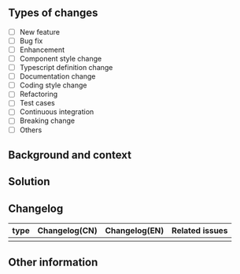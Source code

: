 <!-- 非常感谢您的对本项目的 PR 和贡献。-->

## Types of changes
<!-- 请为本次PR选择一种类型，如果有多个类型，您可以在 Changelog 中添加"type"列。-->
<!-- 在 "[ ]" 中输入“x”以勾选选框) -->

- [ ] New feature
- [ ] Bug fix
- [ ] Enhancement
- [ ] Component style change
- [ ] Typescript definition change
- [ ] Documentation change
- [ ] Coding style change
- [ ] Refactoring
- [ ] Test cases
- [ ] Continuous integration
- [ ] Breaking change
- [ ] Others

## Background and context

<!-- 解释这个PR解决了什么问题 -->
<!-- 如果有相关的issuse请关联上 -->

## Solution

<!-- 详细描述如何解决问题 -->


## Changelog

|   type    | Changelog(CN) | Changelog(EN) | Related issues |
| --------- | ------------- | ------------- | -------------- |
|           |               |               |                |


## Other information

<!-- 此处用来填写补充更多的信息，例如破坏性更新的影响、效果图等。 -->
